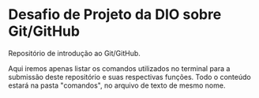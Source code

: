 # Desafio de Projeto da DIO sobre Git/GitHub
Repositório de introdução ao Git/GitHub.

Aqui iremos apenas listar os comandos utilizados no terminal para a submissão deste repositório e suas respectivas funções. Todo o conteúdo estará na pasta "comandos", no arquivo de texto de mesmo nome.
